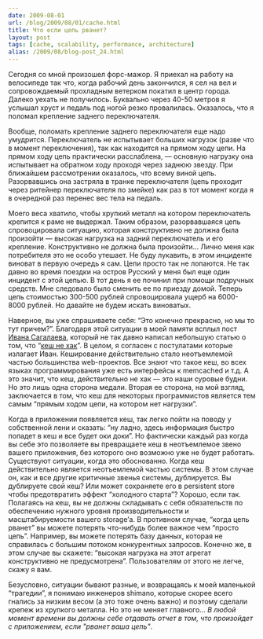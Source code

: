 ```yaml
---
date: 2009-08-01
url: /blog/2009/08/01/cache.html
title: Что если цепь рванет?
layout: post
tags: [cache, scalability, performance, architecture]
alias: /2009/08/blog-post_24.html
---
```


Сегодня со мной произошел форс-мажор. Я приехал на работу на велосипеде так что, когда рабочий день закончился, я сел на вел и сопровождаемый прохладным ветерком покатил в центр города. Далеко уехать не получилось. Буквально через 40-50 метров я услышал хруст и педаль под ногой резко провалилась. Оказалось, что я поломал крепление заднего переключателя.

Вообще, поломать крепление заднего переключателя еще надо умудрится. Переключатель не испытывает больших нагрузок (разве что в момент переключения), так как находится на прямом ходу цепи. На прямом ходу цепь практически расслаблена, — основную нагрузку она испытывает на обратном ходу проходя через заднюю звезду. При ближайшем рассмотрении оказалось, что всему виной цепь. Разорвавшись она застряла в транке переключателя (цепь проходит через ритейнер переключателя по змейке) как раз в тот момент когда я в очередной раз перенес вес тела на педаль.

Моего веса хватило, чтобы хрупкий металл на котором переключатель крепится к раме не выдержал. Таким образом, разорвавшаяся цепь спровоцировала ситуацию, которая конструктивно не должна была произойти — высокая нагрузка на задний переключатель и его крепление. Конструктивно не должна была произойти... Лично меня как потребителя это не особо утешает. Не буду лукавить, в этом инциденте виноват в первую очередь я сам. Цепи просто так не лопаются. Не так давно во время поездки на остров Русский у меня был еще один инцидент с этой цепью. В тот день я ее починил при помощи подручных средств. Мне следовало было сменить ее по приезду домой. Теперь цепь стоимостью 300-500 рублей спровоцировала ущерб на 6000-8000 рублей. Но давайте не будем искать виноватых.

Наверное, вы уже спрашиваете себя: “Это конечно прекрасно, но мы то тут причем?”. Благодаря этой ситуации в моей памяти всплыл пост [Ивана Сагалаева][ref-ivan], который не так давно написал небольшую статью о том, что “[кеш не хак][ref-post]”. В целом, я согласен с постулатами которые излагает Иван. Кеширование действительно стало неотъемлемой частью большинства web-проектов. Все знают что такое кеш, во всех языках программирования уже есть интерфейсы к memcached и т.д. А это значит, что кеш, действительно не хак — это наши суровые будни. Но это лишь одна сторона медали. Вторая ее сторона, на мой взгляд, заключается в том, что кеш для некоторых программистов является тем самым “прямым ходом цепи, на котором нет нагрузки”.

Когда в приложении появляется кеш, так легко пойти на поводу у собственной лени и сказать: “ну ладно, здесь информация быстро попадет в кеш и все будет оки доки”. Но фактически каждый раз когда вы себе это позволяете вы превращаете кеш в неотъемлемое звено вашего приложения, без которого оно возможно уже не будет работать. Существуют ситуации, когда это обоснованно. Когда кеш действительно является неотъемлемой частью системы. В этом случае он, как и все другие критичные звенья системы, дублируется. Вы дублируете свой кеш? Или может сохраняете его в persistent store чтобы предотвратить эффект “холодного старта”? Хорошо, если так. Полагаясь на кеш, вы не должны складывать с себя обязательств по обеспечению нужного уровня производительности и масштабируемости вашего storage’а. В противном случае, “когда цепь рванет” вы можете потерять что-нибудь более важное чем “просто цепь”. Например, вы можете потерять базу данных, которая не справилась с большим потоком конкурентных запросов. Конечно же, в этом случае вы скажете: “высокая нагрузка на этот агрегат конструктивно не предусмотрена”. Пользователям от этого не легче, скажу я вам.

Безусловно, ситуации бывают разные, и возвращаясь к моей маленькой “трагедии”, я понимаю инженеров shimano, которые скорее всего гнались за низким весом (а это тоже очень важно) и поэтому сделали крепеж из хрупкого металла. Но это не меняет главного... _В любой момент времени вы должны себе отдавать отчет в том, что произойдет с приложением, если "рванет ваша цепь"_.

[ref-ivan]: http://softwaremaniacs.org/
[ref-post]: http://softwaremaniacs.org/blog/2009/06/22/caching-is-not-hack/
